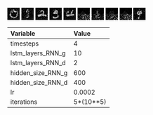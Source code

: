 ![alt tag](quadrant_samples/0.png)
![alt tag](quadrant_samples/1.png)
![alt tag](quadrant_samples/2.png)
![alt tag](quadrant_samples/3.png)
![alt tag](quadrant_samples/4.png)
![alt tag](quadrant_samples/5.png)
![alt tag](quadrant_samples/6.png)
![alt tag](quadrant_samples/7.png)
![alt tag](quadrant_samples/8.png)
![alt tag](quadrant_samples/9.png)

| Variable          | Value     |
| :---------------- | :---------|
| timesteps         | 4         |
| lstm_layers_RNN_g | 10        |
| lstm_layers_RNN_d | 2         |
| hidden_size_RNN_g | 600       |
| hidden_size_RNN_d | 400       |
| lr                | 0.0002    |
| iterations        | 5*(10**5) |
